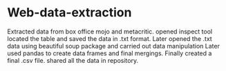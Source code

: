 # Web-data-extraction
Extracted data from box office mojo and metacritic. opened inspect tool located the table and saved the data in .txt format.
Later opened the .txt data using beautiful soup package and carried out data manipulation
Later used pandas to create data frames and final mergings.
Finally created a final .csv file. shared all the data in repository.
